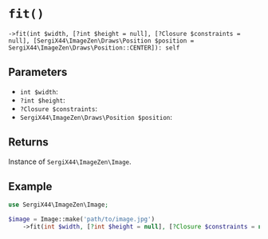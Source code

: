 # `fit()`

```
->fit(int $width, [?int $height = null], [?Closure $constraints = null], [SergiX44\ImageZen\Draws\Position $position = SergiX44\ImageZen\Draws\Position::CENTER]): self
```
## Parameters

- `int $width`: 
- `?int $height`: 
- `?Closure $constraints`: 
- `SergiX44\ImageZen\Draws\Position $position`: 


## Returns

Instance of `SergiX44\ImageZen\Image`.

## Example

```php
use SergiX44\ImageZen\Image;

$image = Image::make('path/to/image.jpg')
    ->fit(int $width, [?int $height = null], [?Closure $constraints = null], [SergiX44\ImageZen\Draws\Position $position = SergiX44\ImageZen\Draws\Position::CENTER]);

```
